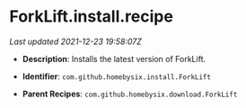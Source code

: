 # ForkLift.install.recipe

_Last updated 2021-12-23 19:58:07Z_

- **Description**: Installs the latest version of ForkLift.

- **Identifier**: `com.github.homebysix.install.ForkLift`

- **Parent Recipes**: `com.github.homebysix.download.ForkLift`